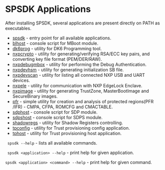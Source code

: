 # SPSDK Applications

After installing SPSDK, several applications are present directly on PATH as executables.

- [spsdk](spsdk_apps.py) - entry point for all available applications.
- [blhost](blhost.py) - console script for MBoot module.
- [dk6prog](dk6prog.py) - utility for DK6 Programming tool.
- [nxpcrypto](nxpcrypto.py) - utility for generating/verifying RSA/ECC key pairs, and converting key file format (PEM/DER/RAW).
- [nxpdebugmbox](nxpdebugmbox.py) - utility for performing the Debug Authentication.
- [nxpdevhsm](nxpdevhsm.py) - utility for generating initialization SB file.
- [nxpdevscan](nxpdevscan.py) - utility for listing all connected NXP USB and UART devices.
- [nxpele](nxpele.py) -  utility for communication with NXP EdgeLock Enclave.
- [nxpimage](nxpimage.py) - utility for generating TrustZone, MasterBootImage and SecureBinary images.
- [pfr](pfr.py) - simple utility for creation and analysis of protected regions(PFR /IFR) - CMPA, CFPA, ROMCFG and CMACTABLE.
- [sdphost](sdphost.py) - console script for SDP module.
- [sdpshost](sdpshost.py) - console script for SDPS module.
- [shadowregs](shadowregs.py) -  utility for Shadow Registers controlling.
- [tpconfig](tpconfig.py) -  utility for Trust provisioning config application.
- [tphost](tphost.py) -  utility for Trust provisioning host application.


`` spsdk --help`` - lists all available commands.

`` spsdk <application> --help`` - print help for given application.

`` spsdk <application> <command> --help `` - print help for given command.
